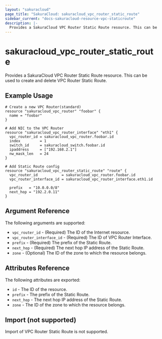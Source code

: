 ```yaml
---
layout: "sakuracloud"
page_title: "SakuraCloud: sakuracloud_vpc_router_static_route"
sidebar_current: "docs-sakuracloud-resource-vpc-staticroute"
description: |-
  Provides a SakuraCloud VPC Router Static Route resource. This can be used to create and delete VPC Router Static Route.
---
```


# sakuracloud\_vpc\_router\_static\_route

Provides a SakuraCloud VPC Router Static Route resource. This can be used to create and delete VPC Router Static Route.

## Example Usage

```hcl
# Create a new VPC Router(standard)
resource "sakuracloud_vpc_router" "foobar" {
  name = "foobar"
}

# Add NIC to the VPC Router
resource "sakuracloud_vpc_router_interface" "eth1" {
  vpc_router_id = sakuracloud_vpc_router.foobar.id
  index         = 1
  switch_id     = sakuracloud_switch.foobar.id
  ipaddress     = ["192.168.2.1"]
  nw_mask_len   = 24
}

# Add Static Route config
resource "sakuracloud_vpc_router_static_route" "route" {
  vpc_router_id           = sakuracloud_vpc_router.foobar.id
  vpc_router_interface_id = sakuracloud_vpc_router_interface.eth1.id

  prefix   = "10.0.0.0/8"
  next_hop = "192.2.0.11"
}
```

## Argument Reference

The following arguments are supported:

* `vpc_router_id` - (Required) The ID of the Internet resource.
* `vpc_router_interface_id` - (Required) The ID of VPC Router Interface.
* `prefix` - (Required) The prefix of the Static Route.
* `next_hop` - (Required) The next hop IP address of the Static Route.
* `zone` - (Optional) The ID of the zone to which the resource belongs.

## Attributes Reference

The following attributes are exported:

* `id` - The ID of the resource.
* `prefix` - The prefix of the Static Route.
* `next_hop` - The next hop IP address of the Static Route.
* `zone` - The ID of the zone to which the resource belongs.

## Import (not supported)

Import of VPC Router Static Route is not supported.
